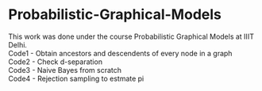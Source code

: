 # Probabilistic-Graphical-Models

This work was done under the course Probabilistic Graphical Models at IIIT Delhi.\
Code1 - Obtain ancestors and descendents of every node in a graph\
Code2 - Check d-separation\
Code3 - Naive Bayes from scratch\
Code4 - Rejection sampling to estmate pi
